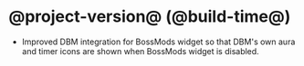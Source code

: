 # @project-version@ (@build-time@)

* Improved DBM integration for BossMods widget so that DBM's own aura and timer icons are shown when BossMods widget is disabled.